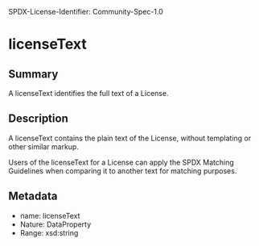 SPDX-License-Identifier: Community-Spec-1.0

# licenseText

## Summary

A licenseText identifies the full text of a License.

## Description

A licenseText contains the plain text of the License, without templating
or other similar markup.

Users of the licenseText for a License can apply the SPDX Matching Guidelines
when comparing it to another text for matching purposes.

## Metadata

- name: licenseText
- Nature: DataProperty
- Range: xsd:string
